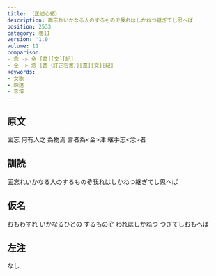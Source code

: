 ```yaml
---
title: （正述心緒）
description: 面忘れいかなる人のするものぞ我れはしかねつ継ぎてし思へば
position: 2533
category: 巻11
version: '1.0'
volume: 11
comparison:
- 念 -> 金 [嘉][文][紀]
- 金 -> 念 [西（訂正右書）][嘉][文][紀]
keywords:
- 女歌
- 疎遠
- 恋情
---
```


## 原文

面忘 何有人之 為物焉 言者為<金>津 継手志<念>者

## 訓読

面忘れいかなる人のするものぞ我れはしかねつ継ぎてし思へば

## 仮名

おもわすれ いかなるひとの するものぞ われはしかねつ つぎてしおもへば

## 左注

なし
